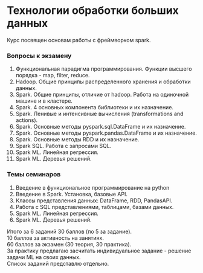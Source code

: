 # Технологии обработки больших данных

Курс посвящен основам работы с фреймворком spark.  

### Вопросы к экзамену  

1. Функциональная парадигма программирования. Функции высшего порядка - map, filter, reduce. 
2. Hadoop. Общие принципы распределенного хранения и обработки данных.
3. Spark. Общие принципы, отличие от hadoop. Работа на одиночной машине и в кластере. 
4. Spark. 4 основных компонента библиотеки и их назначение. 
5. Spark. Ленивые и интенсивные вычисления (transformations and actions).
6. Spark. Основные методы pyspark.sql.DataFrame и их назначение. 
7. Spark. Основные методы pyspark.pandas.DataFrame и их назначение. 
8. Spark. Основные методы RDD и их назначение. 
9. Spark SQL. Работа с запросами SQL.
10. Spark ML. Линейная регрессия.
11. Spark ML. Деревья решений.

### Темы семинаров 

1. Введение в функциональное программирование на python 
2. Введение в Spark. Установка, базовые API.
3. Классы представления данных: DataFrame, RDD, PandasAPI.
4. Работа с SQL представлениями, таблицами, базами данных.
5. Spark ML. Линейная регрессия.
6. Spark ML. Деревья решений.

Итого за 6 заданий 30 баллов (по 5 за задание).  
10 баллов за активность на занятиях.  
60 баллов за экзамен (30 теория, 30 практика).  
За практику предлагаю засчитать индивидуальное задание - решение задачи ML на своих данных.  
Список заданий представлю отдельно.
